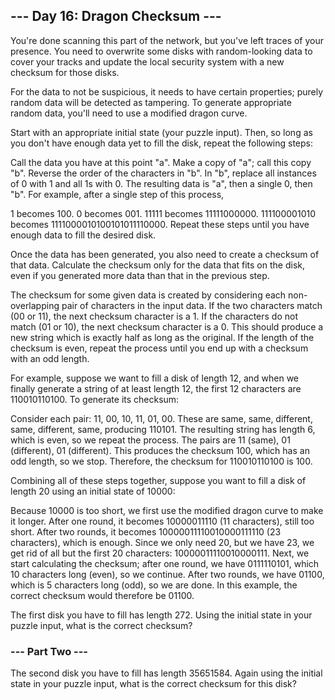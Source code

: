 ## --- Day 16: Dragon Checksum ---
You're done scanning this part of the network, but you've left traces of your presence. You need to overwrite some disks with random-looking data to cover your tracks and update the local security system with a new checksum for those disks.

For the data to not be suspicious, it needs to have certain properties; purely random data will be detected as tampering. To generate appropriate random data, you'll need to use a modified dragon curve.

Start with an appropriate initial state (your puzzle input). Then, so long as you don't have enough data yet to fill the disk, repeat the following steps:

Call the data you have at this point "a".
Make a copy of "a"; call this copy "b".
Reverse the order of the characters in "b".
In "b", replace all instances of 0 with 1 and all 1s with 0.
The resulting data is "a", then a single 0, then "b".
For example, after a single step of this process,

1 becomes 100.
0 becomes 001.
11111 becomes 11111000000.
111100001010 becomes 1111000010100101011110000.
Repeat these steps until you have enough data to fill the desired disk.

Once the data has been generated, you also need to create a checksum of that data. Calculate the checksum only for the data that fits on the disk, even if you generated more data than that in the previous step.

The checksum for some given data is created by considering each non-overlapping pair of characters in the input data. If the two characters match (00 or 11), the next checksum character is a 1. If the characters do not match (01 or 10), the next checksum character is a 0. This should produce a new string which is exactly half as long as the original. If the length of the checksum is even, repeat the process until you end up with a checksum with an odd length.

For example, suppose we want to fill a disk of length 12, and when we finally generate a string of at least length 12, the first 12 characters are 110010110100. To generate its checksum:

Consider each pair: 11, 00, 10, 11, 01, 00.
These are same, same, different, same, different, same, producing 110101.
The resulting string has length 6, which is even, so we repeat the process.
The pairs are 11 (same), 01 (different), 01 (different).
This produces the checksum 100, which has an odd length, so we stop.
Therefore, the checksum for 110010110100 is 100.

Combining all of these steps together, suppose you want to fill a disk of length 20 using an initial state of 10000:

Because 10000 is too short, we first use the modified dragon curve to make it longer.
After one round, it becomes 10000011110 (11 characters), still too short.
After two rounds, it becomes 10000011110010000111110 (23 characters), which is enough.
Since we only need 20, but we have 23, we get rid of all but the first 20 characters: 10000011110010000111.
Next, we start calculating the checksum; after one round, we have 0111110101, which 10 characters long (even), so we continue.
After two rounds, we have 01100, which is 5 characters long (odd), so we are done.
In this example, the correct checksum would therefore be 01100.

The first disk you have to fill has length 272. Using the initial state in your puzzle input, what is the correct checksum?


### --- Part Two ---
The second disk you have to fill has length 35651584. Again using the initial state in your puzzle input, what is the correct checksum for this disk?